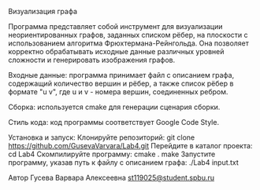 Визуализация графа

Программа представляет собой инструмент для визуализации неориентированных графов, заданных списком рёбер, на плоскости с использованием алгоритма Фрюхтермана-Рейнгольда. Она позволяет корректно обрабатывать исходные данные различных уровней сложности и генерировать изображения графов.

Входные данные: программа принимает файл с описанием графа, содержащий количество вершин и рёбер, а также список рёбер в формате "u v", где u и v - номера вершин, соединенных ребром.

Сборка: используется cmake для генерации сценария сборки.

Стиль кода: код программы соответствует Google Code Style.

Установка и запуск: 
Клонируйте репозиторий: git clone https://github.com/GusevaVarvara/Lab4.git
Перейдите в каталог проекта: cd Lab4
Скомпилируйте программу:
cmake .
make
Запустите программу, указав путь к файлу с описанием графа:
./Lab4 input.txt

Автор
Гусева Варвара Алексеевна 
st119025@student.spbu.ru